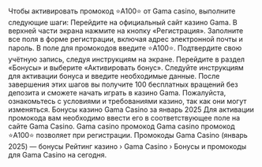 Чтобы активировать промокод ⭐️A100⭐️ от Gama casino, выполните следующие шаги:
Перейдите на официальный сайт казино Gama.
В верхней части экрана нажмите на кнопку «Регистрация».
Заполните все поля в форме регистрации, включая адрес электронной почты и пароль.
В поле для промокодов введите ⭐️A100⭐️.
Подтвердите свою учётную запись, следуя инструкциям на экране.
Перейдите в раздел «Бонусы» и выберите «Активировать бонус».
Следуйте инструкциям для активации бонуса и введите необходимые данные.
После завершения этих шагов вы получите 100 бесплатных вращений без депозита и сможете начать играть в казино Gama.
Пожалуйста, ознакомьтесь с условиями и требованиями казино, так как они могут изменяться.
Бонусы казино Gama Casino за январь 2025 Для активации промокода вам необходимо ввести его в соответствующее поле на сайте Gama Casino. Gama casino промокод Gama casino промокод ⭐️A100⭐️ позволяет при регистрации. Промокоды Gama Casino (январь 2025) — бонусы  Рейтинг казино › Gama Casino › Бонусы и промокоды для Gama Casino на сегодня.
